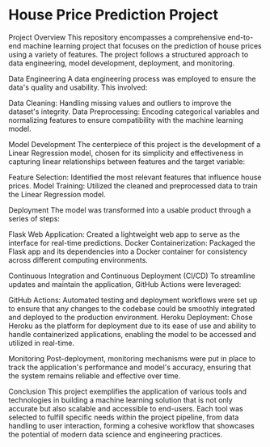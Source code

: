 # House Price Prediction Project

Project Overview
This repository encompasses a comprehensive end-to-end machine learning project that focuses on the prediction of house prices using a variety of features. The project follows a structured approach to data engineering, model development, deployment, and monitoring.

Data Engineering
A data engineering process was employed to ensure the data's quality and usability. This involved:

Data Cleaning: Handling missing values and outliers to improve the dataset's integrity.
Data Preprocessing: Encoding categorical variables and normalizing features to ensure compatibility with the machine learning model.

Model Development
The centerpiece of this project is the development of a Linear Regression model, chosen for its simplicity and effectiveness in capturing linear relationships between features and the target variable:

Feature Selection: Identified the most relevant features that influence house prices.
Model Training: Utilized the cleaned and preprocessed data to train the Linear Regression model.

Deployment
The model was transformed into a usable product through a series of steps:

Flask Web Application: Created a lightweight web app to serve as the interface for real-time predictions.
Docker Containerization: Packaged the Flask app and its dependencies into a Docker container for consistency across different computing environments.

Continuous Integration and Continuous Deployment (CI/CD)
To streamline updates and maintain the application, GitHub Actions were leveraged:

GitHub Actions: Automated testing and deployment workflows were set up to ensure that any changes to the codebase could be smoothly integrated and deployed to the production environment.
Heroku Deployment: Chose Heroku as the platform for deployment due to its ease of use and ability to handle containerized applications, enabling the model to be accessed and utilized in real-time.

Monitoring
Post-deployment, monitoring mechanisms were put in place to track the application's performance and model's accuracy, ensuring that the system remains reliable and effective over time.

Conclusion
This project exemplifies the application of various tools and technologies in building a machine learning solution that is not only accurate but also scalable and accessible to end-users. Each tool was selected to fulfill specific needs within the project pipeline, from data handling to user interaction, forming a cohesive workflow that showcases the potential of modern data science and engineering practices.
